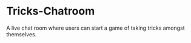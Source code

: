 # Tricks-Chatroom
 A live chat room where users can start a game of taking tricks amongst themselves.
